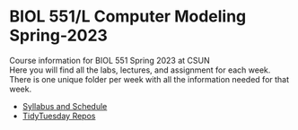 # BIOL 551/L Computer Modeling Spring-2023
Course information for BIOL 551 Spring 2023 at CSUN  
Here you will find all the labs, lectures, and assignment for each week.  
There is one unique folder per week with all the information needed for that week.

- [Syllabus and Schedule](https://github.com/Biol551-CSUN/Spring-2023/tree/main/Syllabus_and_Schedule)
- [TidyTuesday Repos](https://github.com/Biol551-CSUN/Spring-2023/blob/main/tidytuesday_repos.md)
